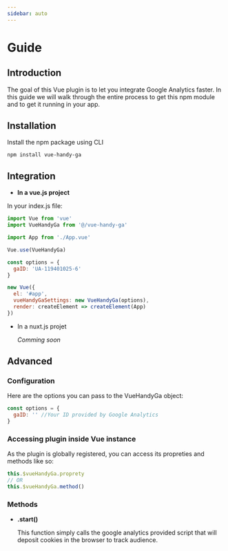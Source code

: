```yaml
---
sidebar: auto
---
```


# Guide

## Introduction

The goal of this Vue plugin is to let you integrate Google Analytics faster.
In this guide we will walk through the entire process to get this npm module and to get it running in your app.

## Installation

Install the npm package using CLI

```
npm install vue-handy-ga
```

## Integration

- **In a vue.js project**

In your index.js file:

```js
import Vue from 'vue'
import VueHandyGa from '@/vue-handy-ga'

import App from './App.vue'

Vue.use(VueHandyGa)

const options = {
  gaID: 'UA-119401025-6'
}

new Vue({
  el: '#app',
  vueHandyGaSettings: new VueHandyGa(options),
  render: createElement => createElement(App)
})
```

- In a nuxt.js projet

  _Comming soon_

## Advanced

### Configuration

Here are the options you can pass to the VueHandyGa object:

```js
const options = {
  gaID: '' //Your ID provided by Google Analytics
}
```

### Accessing plugin inside Vue instance

As the plugin is globally registered, you can access its propreties and methods like so:

```js
this.$vueHandyGa.proprety
// OR
this.$vueHandyGa.method()
```

### Methods

- **.start()**

  This function simply calls the google analytics provided script that will deposit cookies in the browser to track audience.
